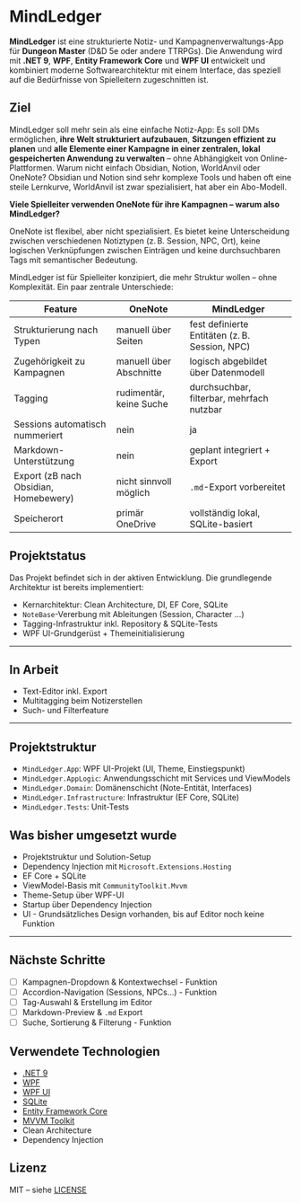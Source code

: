 # MindLedger

**MindLedger** ist eine strukturierte Notiz- und Kampagnenverwaltungs-App für **Dungeon Master** (D&D 5e oder andere TTRPGs). Die Anwendung wird mit **.NET 9**, **WPF**, **Entity Framework Core** und **WPF UI** entwickelt und kombiniert moderne Softwarearchitektur mit einem Interface, das speziell auf die Bedürfnisse von Spielleitern zugeschnitten ist.

## Ziel
MindLedger soll mehr sein als eine einfache Notiz-App: Es soll DMs ermöglichen, **ihre Welt strukturiert aufzubauen**, **Sitzungen effizient zu planen** und **alle Elemente einer Kampagne in einer zentralen, lokal gespeicherten Anwendung zu verwalten** – ohne Abhängigkeit von Online-Plattformen.
Warum nicht einfach Obsidian, Notion, WorldAnvil oder OneNote?
Obsidian und Notion sind sehr komplexe Tools und haben oft eine steile Lernkurve, WorldAnvil ist zwar spezialisiert, hat aber ein Abo-Modell.

**Viele Spielleiter verwenden OneNote für ihre Kampagnen – warum also MindLedger?**

OneNote ist flexibel, aber nicht spezialisiert. Es bietet keine Unterscheidung zwischen verschiedenen Notiztypen (z. B. Session, NPC, Ort), keine logischen Verknüpfungen zwischen Einträgen und keine durchsuchbaren Tags mit semantischer Bedeutung.

MindLedger ist für Spielleiter konzipiert, die mehr Struktur wollen – ohne Komplexität.
Ein paar zentrale Unterschiede:

| Feature                         | OneNote                 | MindLedger                                     |
| ------------------------------- | ----------------------- | ---------------------------------------------- |
| Strukturierung nach Typen       | manuell über Seiten     | fest definierte Entitäten (z. B. Session, NPC) |
| Zugehörigkeit zu Kampagnen      | manuell über Abschnitte | logisch abgebildet über Datenmodell            |
| Tagging                         | rudimentär, keine Suche | durchsuchbar, filterbar, mehrfach nutzbar      |
| Sessions automatisch nummeriert | nein                    | ja                                             |
| Markdown-Unterstützung          | nein                    | geplant integriert + Export                    |
| Export (zB nach Obsidian, Homebewery)       | nicht sinnvoll möglich  | `.md`-Export vorbereitet                       |
| Speicherort                     | primär OneDrive         | vollständig lokal, SQLite-basiert              |

## Projektstatus

Das Projekt befindet sich in der aktiven Entwicklung. Die grundlegende Architektur ist bereits implementiert:

- Kernarchitektur: Clean Architecture, DI, EF Core, SQLite  
- `NoteBase`-Vererbung mit Ableitungen (Session, Character ...)  
- Tagging-Infrastruktur inkl. Repository & SQLite-Tests  
- WPF UI-Grundgerüst + Themeinitialisierung

---

## In Arbeit

- Text-Editor inkl. Export  
- Multitagging beim Notizerstellen  
- Such- und Filterfeature

---
 
## Projektstruktur

- `MindLedger.App`: WPF UI-Projekt (UI, Theme, Einstiegspunkt)
- `MindLedger.AppLogic`: Anwendungsschicht mit Services und ViewModels
- `MindLedger.Domain`: Domänenschicht (Note-Entität, Interfaces)
- `MindLedger.Infrastructure`: Infrastruktur (EF Core, SQLite)
- `MindLedger.Tests`: Unit-Tests

## Was bisher umgesetzt wurde

- Projektstruktur und Solution-Setup
- Dependency Injection mit `Microsoft.Extensions.Hosting`
- EF Core + SQLite
- ViewModel-Basis mit `CommunityToolkit.Mvvm`
- Theme-Setup über WPF-UI
- Startup über Dependency Injection
- UI - Grundsätzliches Design vorhanden, bis auf Editor noch keine Funktion

---

## Nächste Schritte

- [ ] Kampagnen-Dropdown & Kontextwechsel - Funktion  
- [ ] Accordion-Navigation (Sessions, NPCs…) - Funktion  
- [ ] Tag-Auswahl & Erstellung im Editor  
- [ ] Markdown-Preview & `.md` Export  
- [ ] Suche, Sortierung & Filterung - Funktion

## Verwendete Technologien

- [.NET 9](https://github.com/dotnet/core)
- [WPF](https://learn.microsoft.com/dotnet/desktop/wpf/)
- [WPF UI](https://wpfui.lepo.co/)
- [SQLite](https://www.sqlite.org/index.html)
- [Entity Framework Core](https://learn.microsoft.com/ef/)
- [MVVM Toolkit](https://learn.microsoft.com/dotnet/communitytoolkit/mvvm/)
- Clean Architecture
- Dependency Injection

## Lizenz

MIT – siehe [LICENSE](./LICENSE)
